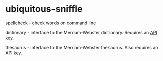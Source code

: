 # ubiquitous-sniffle

spellcheck - check words on command line

dictionary - interface to the Merriam-Webster dictionary. Requires an [API key](https://www.dictionaryapi.com).

thesaurus - interface to the Merriam-Webster thesaurus. Also requires an API key.
